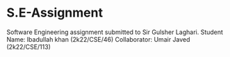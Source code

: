 # S.E-Assignment
Software Engineering assignment submitted to Sir Gulsher Laghari.
Student Name: Ibadullah khan (2k22/CSE/46)
Collaborator: Umair Javed (2k22/CSE/113)
